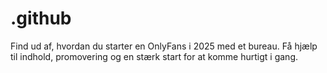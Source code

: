 # .github
Find ud af, hvordan du starter en OnlyFans i 2025 med et bureau. Få hjælp til indhold, promovering og en stærk start for at komme hurtigt i gang.

